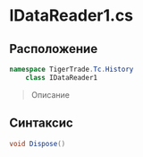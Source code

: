 
# IDataReader1.cs
## Расположение
```csharp
namespace TigerTrade.Tc.History  
    class IDataReader1
```

> Описание

## Синтаксис
```csharp
void Dispose()
```
